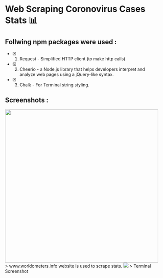# Web Scraping Coronovirus Cases Stats 📊
## Follwing npm packages were used :
- [x] 1. Request - Simplified HTTP client (to make http calls)
- [x] 2. Cheerio - a Node.js library that helps developers interpret and analyze web pages using a jQuery-like syntax.
- [x] 3. Chalk - For Terminal string styling.


## Screenshots :
<img src="./screenshots/one.png" height=500>
> www.worldometers.info website is used to scrape stats.
<img src="./screenshots/second.png">
> Terminal Screenshot